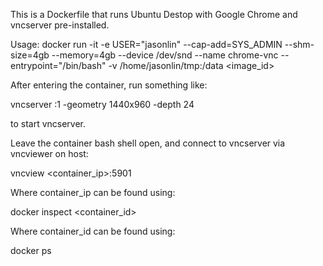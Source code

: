 This is a Dockerfile that runs Ubuntu Destop with Google Chrome and vncserver pre-installed.

Usage:
docker run -it -e USER="jasonlin" --cap-add=SYS_ADMIN --shm-size=4gb --memory=4gb --device /dev/snd --name chrome-vnc --entrypoint="/bin/bash" -v /home/jasonlin/tmp:/data <image_id>

After entering the container, run something like:

vncserver :1 -geometry 1440x960 -depth 24

to start vncserver.

Leave the container bash shell open, and connect to vncserver via vncviewer on host:

vncview <container_ip>:5901

Where container_ip can be found using:

docker inspect <container_id>

Where container_id can be found using:

docker ps
